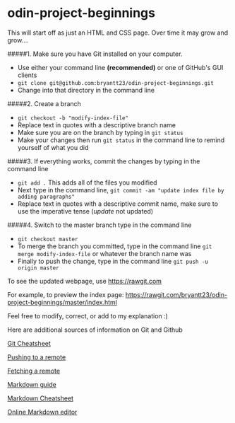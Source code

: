 # odin-project-beginnings
This will start off as just an HTML and CSS page. Over time it may grow and grow.... 

#####1. Make sure you have Git installed on your computer.
  
  + Use either your command line **(recommended)** or one of GitHub's GUI clients
  + `git clone git@github.com:bryantt23/odin-project-beginnings.git`
  + Change into that directory in the command line

#####2. Create a branch 
  
  + `git checkout -b "modify-index-file"`
  + Replace text in quotes with a descriptive branch name
  + Make sure you are on the branch by typing in `git status`
  + Make your changes then run `git status` in the command line to remind yourself of what you did

#####3. If everything works, commit the changes by typing in the command line 
  
  + `git add .` This adds all of the files you modified
  + Next type in the command line, `git commit -am "update index file by adding paragraphs"`
  + Replace text in quotes with a descriptive commit name, make sure to use the imperative tense (*update* not updated)

#####4. Switch to the master branch type in the command line 
  
  + `git checkout master`
  + To merge the branch you committed, type in the command line `git merge modify-index-file`
or whatever the branch name was
  + Finally to push the change, type in the command line `git push -u origin master`

To see the updated webpage, use
https://rawgit.com

For example, to preview the index page:
https://rawgit.com/bryantt23/odin-project-beginnings/master/index.html

Feel free to modify, correct, or add to my explanation :)

Here are additional sources of information on Git and Github

[Git Cheatsheet](https://na1.salesforce.com/help/pdfs/en/salesforce_git_developer_cheatsheet.pdf)

[Pushing to a remote](https://help.github.com/articles/pushing-to-a-remote/)

[Fetching a remote](https://help.github.com/articles/fetching-a-remote/)

[Markdown guide](http://daringfireball.net/projects/markdown/)

[Markdown Cheatsheet](https://github.com/adam-p/markdown-here/wiki/Markdown-Cheatsheet)

[Online Markdown editor](http://dillinger.io)



